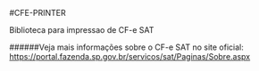 #CFE-PRINTER

Biblioteca para impressao de CF-e SAT

######Veja mais informações sobre o CF-e SAT no site oficial: https://portal.fazenda.sp.gov.br/servicos/sat/Paginas/Sobre.aspx
